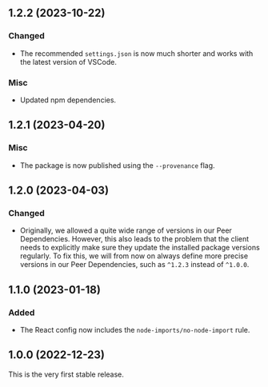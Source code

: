 ## 1.2.2 (2023-10-22)

### Changed

- The recommended `settings.json` is now much shorter and works with the latest version of VSCode.

### Misc

- Updated npm dependencies.

## 1.2.1 (2023-04-20)

### Misc

- The package is now published using the `--provenance` flag.

## 1.2.0 (2023-04-03)

### Changed

- Originally, we allowed a quite wide range of versions in our Peer Dependencies. However, this also leads to the problem that the client needs to explicitly make sure they update the installed package versions regularly. To fix this, we will from now on always define more precise versions in our Peer Dependencies, such as `^1.2.3` instead of `^1.0.0`.

## 1.1.0 (2023-01-18)

### Added

- The React config now includes the `node-imports/no-node-import` rule.

## 1.0.0 (2022-12-23)

This is the very first stable release.
